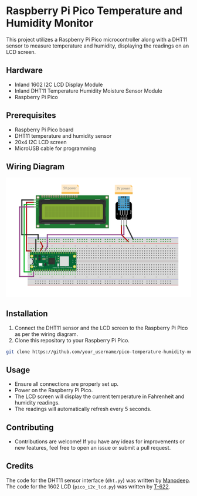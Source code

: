 # Raspberry Pi Pico Temperature and Humidity Monitor

This project utilizes a Raspberry Pi Pico microcontroller along with a DHT11 sensor to measure temperature and humidity, displaying the readings on an LCD screen.

## Hardware
- Inland 1602 I2C LCD Display Module
- Inland DHT11 Temperature Humidity Moisture Sensor Module
- Raspberry Pi Pico

## Prerequisites

- Raspberry Pi Pico board
- DHT11 temperature and humidity sensor
- 20x4 I2C LCD screen
- MicroUSB cable for programming

## Wiring Diagram

![Wiring Diagram](wiring_diagram.png)

## Installation

1. Connect the DHT11 sensor and the LCD screen to the Raspberry Pi Pico as per the wiring diagram.
2. Clone this repository to your Raspberry Pi Pico.

```bash
git clone https://github.com/your_username/pico-temperature-humidity-monitor.git
```

## Usage

- Ensure all connections are properly set up.
- Power on the Raspberry Pi Pico.
- The LCD screen will display the current temperature in Fahrenheit and humidity readings.
- The readings will automatically refresh every 5 seconds.

## Contributing

- Contributions are welcome! If you have any ideas for improvements or new features, feel free to open an issue or submit a pull request.

## Credits

The code for the DHT11 sensor interface (`dht.py`) was written by [Manodeep](https://www.instructables.com/DHT11-With-Raspberry-Pi-Pico/).
The code for the 1602 LCD (`pico_i2c_lcd.py`) was written by [T-622](https://github.com/T-622/RPI-PICO-I2C-LCD/blob/main/pico_i2c_lcd.py).
